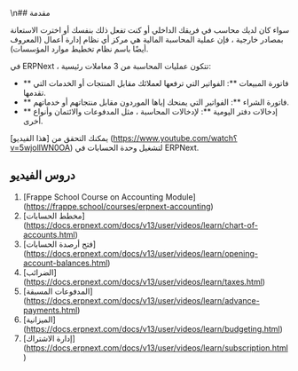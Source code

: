 \n## مقدمة

سواء كان لديك محاسب في فريقك الداخلي أو كنت تفعل ذلك بنفسك أو اخترت الاستعانة بمصادر خارجية ، فإن عملية المحاسبة المالية هي مركز أي نظام إدارة أعمال (المعروف أيضًا باسم نظام تخطيط موارد المؤسسات).

في ERPNext ، تتكون عمليات المحاسبة من 3 معاملات رئيسية:

* ** فاتورة المبيعات **: الفواتير التي ترفعها لعملائك مقابل المنتجات أو الخدمات التي تقدمها.
* ** فاتورة الشراء **: الفواتير التي يمنحك إياها الموردون مقابل منتجاتهم أو خدماتهم.
* ** إدخالات دفتر اليومية **: لإدخالات المحاسبة ، مثل المدفوعات والائتمان وأنواع أخرى.

يمكنك التحقق من [هذا الفيديو] (https://www.youtube.com/watch؟v=5wjollWN0OA) لتشغيل وحدة الحسابات في ERPNext.

## دروس الفيديو

1. [Frappe School Course on Accounting Module] (https://frappe.school/courses/erpnext-accounting)
2. [مخطط الحسابات] (https://docs.erpnext.com/docs/v13/user/videos/learn/chart-of-accounts.html)
3. [فتح أرصدة الحسابات] (https://docs.erpnext.com/docs/v13/user/videos/learn/opening-account-balances.html)
4. [الضرائب] (https://docs.erpnext.com/docs/v13/user/videos/learn/taxes.html)
5. [المدفوعات المسبقة] (https://docs.erpnext.com/docs/v13/user/videos/learn/advance-payments.html)
6. [الميزانية] (https://docs.erpnext.com/docs/v13/user/videos/learn/budgeting.html)
7. [إدارة الاشتراك] (https://docs.erpnext.com/docs/v13/user/videos/learn/subscription.html)